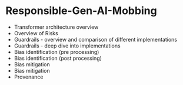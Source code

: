 # Responsible-Gen-AI-Mobbing

* Transformer architecture overview
* Overview of Risks
* Guardrails - overview and comparison of different implementations
* Guardrails - deep dive into implementations
* Bias identification (pre processing)
* Bias identification (post processing)
* Bias mitigation
* Bias mitigation
* Provenance
